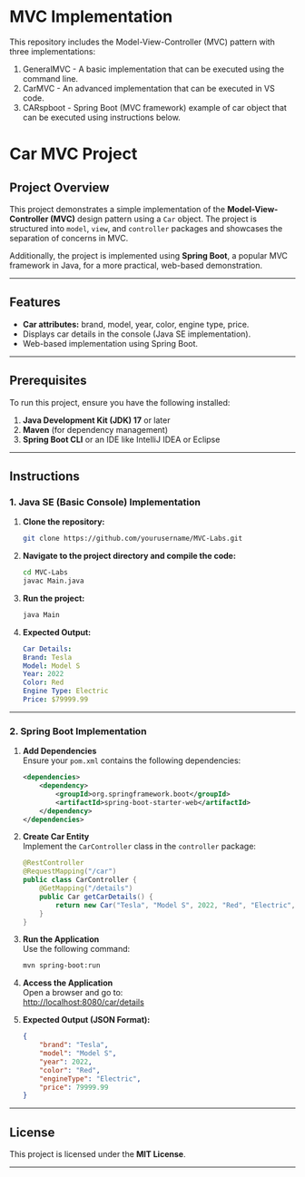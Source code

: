 # MVC Implementation 

This repository includes the Model-View-Controller (MVC) pattern with three implementations:

1. GeneralMVC - A basic implementation that can be executed using the command line.
2. CarMVC - An advanced implementation that can be executed in VS code.
3. CARspboot - Spring Boot (MVC framework) example of car object that can be executed using instructions below.
   
# Car MVC Project

## Project Overview  
This project demonstrates a simple implementation of the **Model-View-Controller (MVC)** design pattern using a `Car` object. The project is structured into `model`, `view`, and `controller` packages and showcases the separation of concerns in MVC.

Additionally, the project is implemented using **Spring Boot**, a popular MVC framework in Java, for a more practical, web-based demonstration.

---

## Features  
- **Car attributes:** brand, model, year, color, engine type, price.  
- Displays car details in the console (Java SE implementation).  
- Web-based implementation using Spring Boot.

---

## Prerequisites  
To run this project, ensure you have the following installed:  
1. **Java Development Kit (JDK) 17** or later  
2. **Maven** (for dependency management)  
3. **Spring Boot CLI** or an IDE like IntelliJ IDEA or Eclipse  

---

## Instructions  

### 1. Java SE (Basic Console) Implementation  
1. **Clone the repository:**  
   ```bash
   git clone https://github.com/yourusername/MVC-Labs.git
   ```

2. **Navigate to the project directory and compile the code:**  
   ```bash
   cd MVC-Labs
   javac Main.java
   ```

3. **Run the project:**  
   ```bash
   java Main
   ```

4. **Expected Output:**  
   ```yaml
   Car Details:
   Brand: Tesla
   Model: Model S
   Year: 2022
   Color: Red
   Engine Type: Electric
   Price: $79999.99
   ```

---

### 2. Spring Boot Implementation  

1. **Add Dependencies**  
   Ensure your `pom.xml` contains the following dependencies:  
   ```xml
   <dependencies>
       <dependency>
           <groupId>org.springframework.boot</groupId>
           <artifactId>spring-boot-starter-web</artifactId>
       </dependency>
   </dependencies>
   ```

2. **Create Car Entity**  
   Implement the `CarController` class in the `controller` package:  
   ```java
   @RestController
   @RequestMapping("/car")
   public class CarController {
       @GetMapping("/details")
       public Car getCarDetails() {
           return new Car("Tesla", "Model S", 2022, "Red", "Electric", 79999.99);
       }
   }
   ```

3. **Run the Application**  
   Use the following command:  
   ```bash
   mvn spring-boot:run
   ```

4. **Access the Application**  
   Open a browser and go to:  
   [http://localhost:8080/car/details](http://localhost:8080/car/details)

5. **Expected Output (JSON Format):**  
   ```json
   {
       "brand": "Tesla",
       "model": "Model S",
       "year": 2022,
       "color": "Red",
       "engineType": "Electric",
       "price": 79999.99
   }
   ```

---

## License  
This project is licensed under the **MIT License**.  

---

